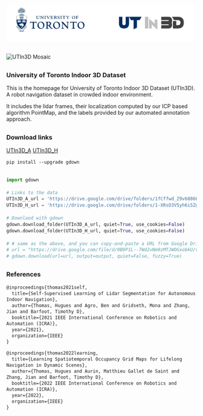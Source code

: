 

![UTIn3D Logo](/Assets/logo.jpg)

## 

![UTIn3D Mosaic](Assets/mosaic_1080p.gif)

## 

### University of Toronto Indoor 3D Dataset

This is the homepage for University of Toronto Indoor 3D Dataset (UTIn3D). A robot navigation dataset in crowded indoor environment.

It includes the lidar frames, their localization computed by our ICP based algorithm PointMap, and the labels provided by our automated annotation approach.

## 

### Download links

[UTIn3D_A](https://drive.google.com/drive/folders/1fCffwd_Z9v6886LzO9RmkAMGUdaqAX7t?usp=sharing)
[UTIn3D_H](https://drive.google.com/drive/folders/1-XRsO3V5yh6iSZgznRORKP7RoKbWSi2a?usp=sharing)


```
pip install --upgrade gdown
```

```python

import gdown

# Links to the data
UTIn3D_A_url = 'https://drive.google.com/drive/folders/1fCffwd_Z9v6886LzO9RmkAMGUdaqAX7t?usp=sharing'
UTIn3D_H_url = 'https://drive.google.com/drive/folders/1-XRsO3V5yh6iSZgznRORKP7RoKbWSi2a?usp=sharing'

# Downlaod with gdown
gdown.download_folder(UTIn3D_A_url, quiet=True, use_cookies=False)
gdown.download_folder(UTIn3D_H_url, quiet=True, use_cookies=False)

# # same as the above, and you can copy-and-paste a URL from Google Drive with fuzzy=True
# url = "https://drive.google.com/file/d/0B9P1L--7Wd2vNm9zMTJWOGxobkU/view?usp=sharing"
# gdown.download(url=url, output=output, quiet=False, fuzzy=True)

```

## 

### References

```
@inproceedings{thomas2021self,
  title={Self-Supervised Learning of Lidar Segmentation for Autonomous Indoor Navigation},
  author={Thomas, Hugues and Agro, Ben and Gridseth, Mona and Zhang, Jian and Barfoot, Timothy D},
  booktitle={2021 IEEE International Conference on Robotics and Automation (ICRA)},
  year={2021},
  organization={IEEE}
}
```

```
@inproceedings{thomas2022learning,
  title={Learning Spatiotemporal Occupancy Grid Maps for Lifelong Navigation in Dynamic Scenes},
  author={Thomas, Hugues and Aurin, Matthieu Gallet de Saint and Zhang, Jian and Barfoot, Timothy D},
  booktitle={2022 IEEE International Conference on Robotics and Automation (ICRA)},
  year={2022},
  organization={IEEE}
}
```